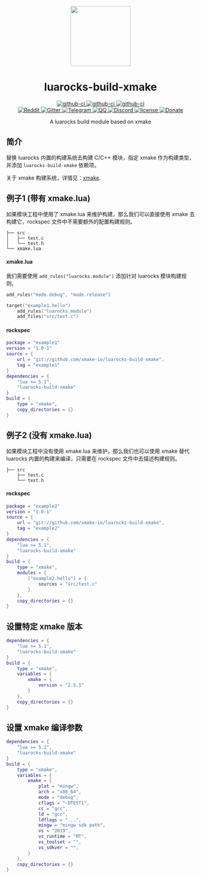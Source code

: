 <div align="center">
  <a href="https://xmake.io">
    <img width="160" heigth="160" src="https://tboox.org/static/img/xmake/logo256c.png">
  </a>

  <h1>luarocks-build-xmake</h1>

  <div>
    <a href="https://github.com/xmake-io/luarocks-build-xmake/actions?query=workflow%3AWindows">
      <img src="https://img.shields.io/github/workflow/status/xmake-io/luarocks-build-xmake/Windows/master.svg?style=flat-square&logo=windows" alt="github-ci" />
    </a>
    <a href="https://github.com/xmake-io/luarocks-build-xmake/actions?query=workflow%3ALinux">
      <img src="https://img.shields.io/github/workflow/status/xmake-io/luarocks-build-xmake/Linux/master.svg?style=flat-square&logo=linux" alt="github-ci" />
    </a>
    <a href="https://github.com/xmake-io/luarocks-build-xmake/actions?query=workflow%3AmacOS">
      <img src="https://img.shields.io/github/workflow/status/xmake-io/luarocks-build-xmake/macOS/master.svg?style=flat-square&logo=apple" alt="github-ci" />
    </a>
  </div>
  <div>
    <a href="https://www.reddit.com/r/xmake-io/">
      <img src="https://img.shields.io/badge/chat-on%20reddit-ff3f34.svg?style=flat-square" alt="Reddit" />
    </a>
    <a href="https://gitter.im/tboox/tboox?utm_source=badge&utm_medium=badge&utm_campaign=pr-badge&utm_content=badge">
      <img src="https://img.shields.io/gitter/room/tboox/tboox.svg?style=flat-square&colorB=96c312" alt="Gitter" />
    </a>
    <a href="https://t.me/tbooxorg">
      <img src="https://img.shields.io/badge/chat-on%20telegram-blue.svg?style=flat-square" alt="Telegram" />
    </a>
    <a href="https://jq.qq.com/?_wv=1027&k=5hpwWFv">
      <img src="https://img.shields.io/badge/chat-on%20QQ-ff69b4.svg?style=flat-square" alt="QQ" />
    </a>
    <a href="https://discord.gg/XXRp26A4Gr">
      <img src="https://img.shields.io/badge/chat-on%20discord-7289da.svg?style=flat-square" alt="Discord" />
    </a>
    <a href="https://github.com/xmake-io/luarocks-build-xmake/blob/master/LICENSE.md">
      <img src="https://img.shields.io/github/license/xmake-io/luarocks-build-xmake.svg?colorB=f48041&style=flat-square" alt="license" />
    </a>
    <a href="http://xmake.io/pages/donation.html#donate">
      <img src="https://img.shields.io/badge/donate-us-orange.svg?style=flat-square" alt="Donate" />
    </a>
  </div>

  <p>A luarocks build module based on xmake</p>
</div>

## 简介

替换 luarocks 内置的构建系统去构建 C/C++ 模块，指定 xmake 作为构建类型，并添加 `luarocks-build-xmake` 依赖项。

关于 xmake 构建系统，详情见：[xmake](https://github.com/xmake-io/xmake).

## 例子1 (带有 xmake.lua)

如果模块工程中使用了 xmake.lua 来维护构建，那么我们可以直接使用 xmake 去构建它，rockspec 文件中不需要额外的配置构建规则。

```
├── src
│   ├── test.c
│   └── test.h
└── xmake.lua
```

#### xmake.lua

我们需要使用 `add_rules("luarocks.module")` 添加针对 luarocks 模块构建规则。

```lua
add_rules("mode.debug", "mode.release")

target("example1.hello")
    add_rules("luarocks.module")
    add_files("src/test.c")
```

#### rockspec

```lua
package = "example1"
version = "1.0-1"
source = {
    url = "git://github.com/xmake-io/luarocks-build-xmake",
    tag = "example1"
}
dependencies = {
    "lua >= 5.1",
    "luarocks-build-xmake"
}
build = {
    type = "xmake",
    copy_directories = {}
}
```

## 例子2 (没有 xmake.lua)

如果模块工程中没有使用 xmake.lua 来维护，那么我们也可以使用 xmake 替代 luarocks 内置的构建来编译，只需要在 rockspec 文件中去描述构建规则。

```
├── src
    ├── test.c
    └── test.h
```

#### rockspec

```lua
package = "example2"
version = "1.0-1"
source = {
    url = "git://github.com/xmake-io/luarocks-build-xmake",
    tag = "example2"
}
dependencies = {
    "lua >= 5.1",
    "luarocks-build-xmake"
}
build = {
    type = "xmake",
    modules = {
        ["example2.hello"] = {
            sources = "src/test.c"
        }
    },
    copy_directories = {}
}
```

## 设置特定 xmake 版本

```lua
dependencies = {
    "lua >= 5.1",
    "luarocks-build-xmake"
}
build = {
    type = "xmake",
    variables = {
        xmake = {
            version = "2.5.1"
        }
    },
    copy_directories = {}
}
```

## 设置 xmake 编译参数

```lua
dependencies = {
    "lua >= 5.1",
    "luarocks-build-xmake"
}
build = {
    type = "xmake",
    variables = {
        xmake = {
            plat = "mingw",
            arch = "x86_64",
            mode = "debug",
            cflags = "-DTEST1",
            cc = "gcc",
            ld = "gcc",
            ldflags = "...",
            mingw = "mingw sdk path",
            vs = "2019",
            vs_runtime = "MT",
            vs_toolset = "",
            vs_sdkver = "",
        }
    },
    copy_directories = {}
}
```
